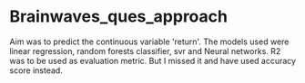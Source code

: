 # Brainwaves_ques_approach
Aim was to predict the continuous variable 'return'. The models used were linear regression, random forests classifier, svr and Neural networks. 
R2 was to be used as evaluation metric. But I missed it and have used accuracy score instead.

